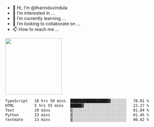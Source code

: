 - 👋 Hi, I’m @tharinduvindula
- 👀 I’m interested in ...
- 🌱 I’m currently learning ...
- 💞️ I’m looking to collaborate on ...
- 📫 How to reach me ...

<!---
tharinduvindula/tharinduvindula is a ✨ special ✨ repository because its `README.md` (this file) appears on your GitHub profile.
You can click the Preview link to take a look at your changes.
--->

<img height="180em" src="https://github-readme-stats.vercel.app/api?username=tharinduvindula&show_icons=true&hide_border=false&&count_private=true&include_all_commits=true" />


<!--START_SECTION:waka-->

```txt
TypeScript   18 hrs 50 mins  █████████████████▓░░░░░░░   70.81 %
HTML         5 hrs 55 mins   █████▓░░░░░░░░░░░░░░░░░░░   22.27 %
Text         29 mins         ▒░░░░░░░░░░░░░░░░░░░░░░░░   01.84 %
Python       23 mins         ▒░░░░░░░░░░░░░░░░░░░░░░░░   01.45 %
textmate     13 mins         ▒░░░░░░░░░░░░░░░░░░░░░░░░   00.82 %
```

<!--END_SECTION:waka-->
